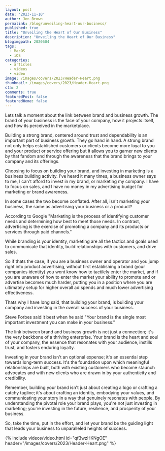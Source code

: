 ```yaml
---
layout: post
date: '2023-11-10'
author: Jon Brown
permalink: /blog/unveiling-heart-our-business/
published: true
title: "Unveiling the Heart of Our Business"
description: "Unveiling the Heart of Our Business"
blogimgpath: 2020604
tags:
  - MacOS
  - iOS
categories:
  - articles
  - videos
  - video
image: /images/covers/2023/Header-Heart.png
thumbnail: /images/covers/2023/Header-Heart.png
cta: 2
comments: true
featuredPost: false
featuredHome: false
---
```

Lets talk a moment about the link between brand and business growth. The brand of your business is the face of your company, how it projects itself, and how its perceived in the marketplace. 

Building a strong brand, centered around trust and dependability is an important part of business growth. They go hand in hand. A strong brand not only helps established customers or clients become more loyal to you and your product or service offering but it allows you to garner new clients by that fandom and through the awareness that the brand brings to your company and its offerings. 

Choosing to focus on building your brand, and investing in marketing is a business building activity. I've heard it many times, a business owner says to me, I can't afford to invest in my brand, or marketing my company. I have to focus on sales, and I have no money in my advertising budget for marketing or brand awareness. 

In some cases the two become conflated. After all, isn't marketing your business, the same as advertising your business or a product?

According to Google "Marketing is the process of identifying customer needs and determining how best to meet those needs. In contrast, advertising is the exercise of promoting a company and its products or services through paid channels."

While branding is your identity, marketing are all the tactics and goals used to communicate that identity, build relationships with customers, and drive sales.

So if thats the case, if you are a business owner and operator and you jump right into product advertising, without first establishing a brand (your companies identity) you wont know how to tactilely enter the market, and if you are unaware of how to enter the market your ability to promote and or advertise becomes much harder, putting you in a position where you are ultimately setup for higher overall ad spends and much lower advertising effectiveness. 

Thats why I have long said, that building your brand, is building your company and investing in the overall success of your business. 

Steve Forbes said it best when he said "Your brand is the single most important investment you can make in your business." 

The link between brand and business growth is not just a connection; it's the very backbone of a thriving enterprise. Your brand is the heart and soul of your company, the essence that resonates with your audience, instills trust, and fosters enduring loyalty. 

Investing in your brand isn't an optional expense; it's an essential step towards long-term success. It's the foundation upon which meaningful relationships are built, both with existing customers who become staunch advocates and with new clients who are drawn in by your authenticity and credibility. 

Remember, building your brand isn't just about creating a logo or crafting a catchy tagline; it's about crafting an identity, embodying your values, and communicating your story in a way that genuinely resonates with people. By understanding the pivotal role your brand plays, you're not just investing in marketing; you're investing in the future, resilience, and prosperity of your business. 

So, take the time, put in the effort, and let your brand be the guiding light that leads your business to unparalleled heights of success.

{% include videos/video.html id="qf3wzHKNgOE" header="/images/covers/2023/Header-Heart.png" %}